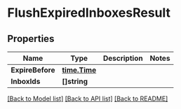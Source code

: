 # FlushExpiredInboxesResult

## Properties

Name | Type | Description | Notes
------------ | ------------- | ------------- | -------------
**ExpireBefore** | [**time.Time**](time.Time) |  | 
**InboxIds** | **[]string** |  | 

[[Back to Model list]](../README#documentation-for-models) [[Back to API list]](../README#documentation-for-api-endpoints) [[Back to README]](../README)


